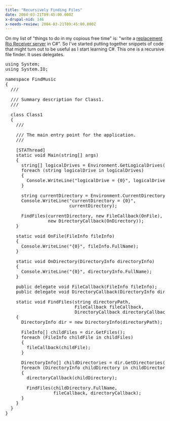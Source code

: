 ```yaml
---
title: "Recursively Finding Files"
date: 2004-03-21T09:45:00.000Z
x-drupal-nid: 146
x-needs-review: 2004-03-21T09:45:00.000Z
---
```

On my list of "things to do in my copious free time" is: "write a [replacement Rio Receiver server](http://www.differentpla.net/node/view/15) in C#". So I've started putting together snippets of code that might turn out to be useful as I start learning C#. This one is a recursive file finder. It uses delegates.

<pre>using System;
using System.IO;

namespace FindMusic
{
  /// <summary>
  /// Summary description for Class1.
  /// </summary>
  class Class1
  {
    /// <summary>
    /// The main entry point for the application.
    /// </summary>
    [STAThread]
    static void Main(string[] args)
    {
      string[] logicalDrives = Environment.GetLogicalDrives();
      foreach (string logicalDrive in logicalDrives)
      {
        Console.WriteLine("logicalDrive = {0}", logicalDrive);
      }

      string currentDirectory = Environment.CurrentDirectory;
      Console.WriteLine("currentDirectory = {0}",
                        currentDirectory);

      FindFiles(currentDirectory, new FileCallback(OnFile),
                new DirectoryCallback(OnDirectory));
    }

    static void OnFile(FileInfo fileInfo)
    {
      Console.WriteLine("{0}", fileInfo.FullName);
    }

    static void OnDirectory(DirectoryInfo directoryInfo)
    {
      Console.WriteLine("{0}", directoryInfo.FullName);
    }

    public delegate void FileCallback(FileInfo fileInfo);
    public delegate void DirectoryCallback(DirectoryInfo directoryInfo);

    static void FindFiles(string directoryPath,
                          FileCallback fileCallback,
                          DirectoryCallback directoryCallback)
    {
      DirectoryInfo dir = new DirectoryInfo(directoryPath);

      FileInfo[] childFiles = dir.GetFiles();
      foreach (FileInfo childFile in childFiles)
      {
        fileCallback(childFile);
      }

      DirectoryInfo[] childDirectories = dir.GetDirectories();
      foreach (DirectoryInfo childDirectory in childDirectories)
      {
        directoryCallback(childDirectory);

        FindFiles(childDirectory.FullName,
                  fileCallback, directoryCallback);
      }
    }
  }
}</pre>